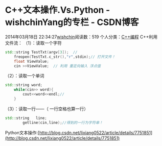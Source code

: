 # C++文本操作.Vs.Python - wishchinYang的专栏 - CSDN博客
2014年03月18日 22:34:27[wishchin](https://me.csdn.net/wishchin)阅读数：519
个人分类：[C++编程](https://blog.csdn.net/wishchin/article/category/1508333)
C++利用文件流：
（1）：读取一个字符
```cpp
std::string TestTxt(argv[3]);  //
    freopen(TestTxt.c_str(),"r",stdin);// 打开文件！
    float ViewValue;
    cin >>ViewValue;  // 利用 重定向输入 浮点值
```
（2）：读取一个单词
```cpp
std::string word;
    while(cin>> word){
        cout<<word<<endl;//
    }
```
（3）：读取一行——（ 一行空格也算一行）
```cpp
std::string   line;
        getline(cin,line);//得到的一行为字符串！
```
Python文本操作:[http://blog.csdn.net/lixiang0522/article/details/7751851](http://blog.csdn.net/lixiang0522/article/details/7751851)
